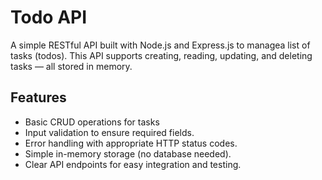 # Todo API

A simple RESTful API built with Node.js and Express.js to managea list of tasks (todos). 
This API supports creating, reading, updating, and deleting tasks — all stored in memory.

## Features
- Basic CRUD operations for tasks
- Input validation to ensure required fields.
- Error handling with appropriate HTTP status codes.
- Simple in-memory storage (no database needed).
- Clear API endpoints for easy integration and testing.

